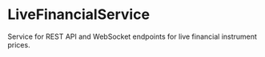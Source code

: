 # LiveFinancialService
Service for REST API and WebSocket endpoints for live financial instrument prices.
